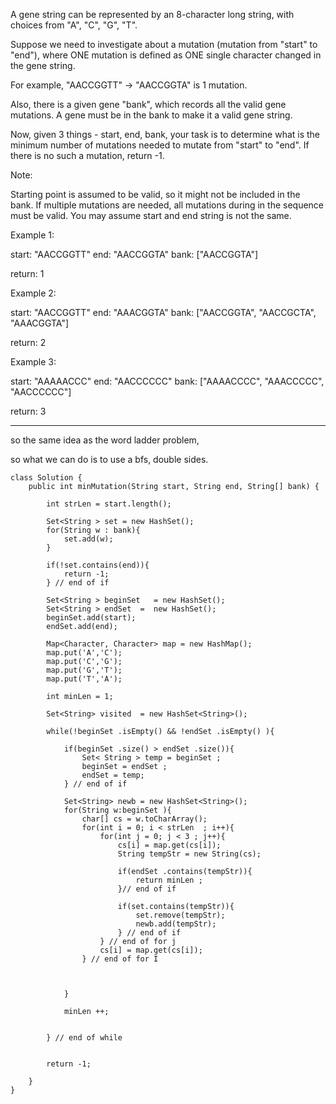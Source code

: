 A gene string can be represented by an 8-character long string, with choices from "A", "C", "G", "T".

Suppose we need to investigate about a mutation (mutation from "start" to "end"), where ONE mutation is defined as ONE single character changed in the gene string.

For example, "AACCGGTT" -> "AACCGGTA" is 1 mutation.

Also, there is a given gene "bank", which records all the valid gene mutations. A gene must be in the bank to make it a valid gene string.

Now, given 3 things - start, end, bank, your task is to determine what is the minimum number of mutations needed to mutate from "start" to "end". If there is no such a mutation, return -1.

Note:

Starting point is assumed to be valid, so it might not be included in the bank.
If multiple mutations are needed, all mutations during in the sequence must be valid.
You may assume start and end string is not the same.


Example 1:

start: "AACCGGTT"
end:   "AACCGGTA"
bank: ["AACCGGTA"]

return: 1


Example 2:

start: "AACCGGTT"
end:   "AAACGGTA"
bank: ["AACCGGTA", "AACCGCTA", "AAACGGTA"]

return: 2


Example 3:

start: "AAAAACCC"
end:   "AACCCCCC"
bank: ["AAAACCCC", "AAACCCCC", "AACCCCCC"]

return: 3

---

so the same idea as the word ladder problem,

so what we can do is to use a bfs, double sides.

```
class Solution {
    public int minMutation(String start, String end, String[] bank) {

        int strLen = start.length();

        Set<String > set = new HashSet();
        for(String w : bank){
            set.add(w);
        }

        if(!set.contains(end)){
            return -1;
        } // end of if

        Set<String > beginSet   = new HashSet();
        Set<String > endSet  =  new HashSet();
        beginSet.add(start);
        endSet.add(end);

        Map<Character, Character> map = new HashMap();
        map.put('A','C');
        map.put('C','G');
        map.put('G','T');
        map.put('T','A');

        int minLen = 1;

        Set<String> visited  = new HashSet<String>();

        while(!beginSet .isEmpty() && !endSet .isEmpty() ){

            if(beginSet .size() > endSet .size()){
                Set< String > temp = beginSet ;
                beginSet = endSet ;
                endSet = temp;
            } // end of if

            Set<String> newb = new HashSet<String>();
            for(String w:beginSet ){
                char[] cs = w.toCharArray();
                for(int i = 0; i < strLen  ; i++){
                    for(int j = 0; j < 3 ; j++){
                        cs[i] = map.get(cs[i]);
                        String tempStr = new String(cs);

                        if(endSet .contains(tempStr)){
                            return minLen ;
                        }// end of if

                        if(set.contains(tempStr)){
                            set.remove(tempStr);
                            newb.add(tempStr);
                        } // end of if
                    } // end of for j
                    cs[i] = map.get(cs[i]);
                } // end of for I



            }

            minLen ++;
            

        } // end of while


        return -1;

    }
}



```


```


```
